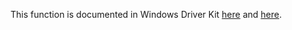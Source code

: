 This function is documented in Windows Driver Kit [here](https://learn.microsoft.com/en-us/windows-hardware/drivers/ddi/ntifs/nf-ntifs-rtlunicodestringtoutf8string) and [here](https://learn.microsoft.com/en-us/windows-hardware/drivers/ddi/wdm/nf-wdm-rtlunicodestringtoutf8string).

